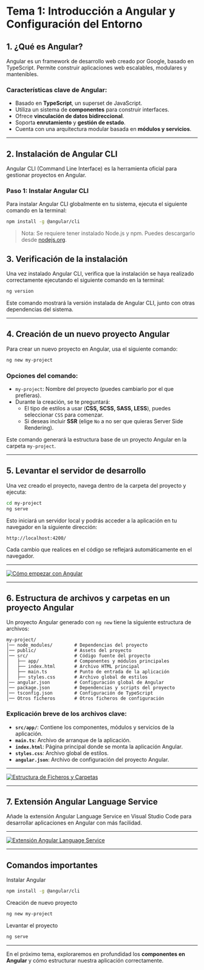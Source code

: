 # **Tema 1: Introducción a Angular y Configuración del Entorno**

## **1. ¿Qué es Angular?**

Angular es un framework de desarrollo web creado por Google, basado en TypeScript. Permite construir aplicaciones web escalables, modulares y mantenibles.

### **Características clave de Angular:**

- Basado en **TypeScript**, un superset de JavaScript.
- Utiliza un sistema de **componentes** para construir interfaces.
- Ofrece **vinculación de datos bidireccional**.
- Soporta **enrutamiento** y **gestión de estado**.
- Cuenta con una arquitectura modular basada en **módulos y servicios**.

---

## **2. Instalación de Angular CLI**

Angular CLI (Command Line Interface) es la herramienta oficial para gestionar proyectos en Angular.

### **Paso 1: Instalar Angular CLI**

Para instalar Angular CLI globalmente en tu sistema, ejecuta el siguiente comando en la terminal:

```sh
npm install -g @angular/cli
```

> Nota: Se requiere tener instalado Node.js y npm. Puedes descargarlo desde [nodejs.org](https://nodejs.org/).

## **3. Verificación de la instalación**

Una vez instalado Angular CLI, verifica que la instalación se haya realizado correctamente ejecutando el siguiente comando en la terminal:

```sh
ng version
```

Este comando mostrará la versión instalada de Angular CLI, junto con otras dependencias del sistema.

---

## **4. Creación de un nuevo proyecto Angular**

Para crear un nuevo proyecto en Angular, usa el siguiente comando:

```sh
ng new my-project
```

### **Opciones del comando:**

- `my-project`: Nombre del proyecto (puedes cambiarlo por el que prefieras).
- Durante la creación, se te preguntará:
  - El tipo de estilos a usar (**CSS, SCSS, SASS, LESS**), puedes seleccionar `CSS` para comenzar.
  - Si deseas incluir **SSR** (elige `No` a no ser que quieras Server Side Rendering).

Este comando generará la estructura base de un proyecto Angular en la carpeta `my-project`.

---

## **5. Levantar el servidor de desarrollo**

Una vez creado el proyecto, navega dentro de la carpeta del proyecto y ejecuta:

```sh
cd my-project
ng serve
```

Esto iniciará un servidor local y podrás acceder a la aplicación en tu navegador en la siguiente dirección:

```
http://localhost:4200/
```

Cada cambio que realices en el código se reflejará automáticamente en el navegador.

---

[![Cómo empezar con Angular](https://img.youtube.com/vi/K8BqmCUqrME/0.jpg)](https://www.youtube.com/watch?v=K8BqmCUqrME&list=PLzA2VyZwsq_9cD3JIxBymaIVyef07PJ-y)

---

## **6. Estructura de archivos y carpetas en un proyecto Angular**

Un proyecto Angular generado con `ng new` tiene la siguiente estructura de archivos:

```
my-project/
│── node_modules/        # Dependencias del proyecto
│── public/              # Assets del proyecto
│── src/                 # Código fuente del proyecto
│   ├── app/             # Componentes y módulos principales
│   ├── index.html       # Archivo HTML principal
│   ├── main.ts          # Punto de entrada de la aplicación
│   ├── styles.css       # Archivo global de estilos
│── angular.json         # Configuración global de Angular
│── package.json         # Dependencias y scripts del proyecto
│── tsconfig.json        # Configuración de TypeScript
│── Otros ficheros       # Otros ficheros de configuración
```

### **Explicación breve de los archivos clave:**

- **`src/app/`**: Contiene los componentes, módulos y servicios de la aplicación.
- **`main.ts`**: Archivo de arranque de la aplicación.
- **`index.html`**: Página principal donde se monta la aplicación Angular.
- **`styles.css`**: Archivo global de estilos.
- **`angular.json`**: Archivo de configuración del proyecto Angular.

---

[![Estructura de Ficheros y Carpetas](https://img.youtube.com/vi/jwCiqmOKKKo/0.jpg)](https://www.youtube.com/watch?v=jwCiqmOKKKo&list=PLzA2VyZwsq_9cD3JIxBymaIVyef07PJ-y)

---

## **7. Extensión Angular Language Service**

Añade la extensión Angular Language Service en Visual Studio Code para desarrollar aplicaciones en Angular con más facilidad.

---

[![Extensión Angular Language Service](https://img.youtube.com/vi/llHGjwLP7-4/0.jpg)](https://www.youtube.com/watch?v=llHGjwLP7-4&list=PLzA2VyZwsq_9cD3JIxBymaIVyef07PJ-y)

---

## Comandos importantes

Instalar Angular

```sh
npm install -g @angular/cli
```

Creación de nuevo proyecto

```sh
ng new my-project
```

Levantar el proyecto

```sh
ng serve
```

---

En el próximo tema, exploraremos en profundidad los **componentes en Angular** y cómo estructurar nuestra aplicación correctamente.
